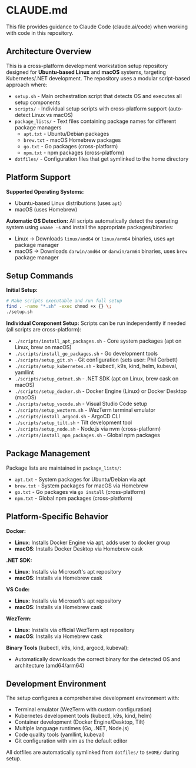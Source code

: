 # CLAUDE.md

This file provides guidance to Claude Code (claude.ai/code) when working with code in this repository.

## Architecture Overview

This is a cross-platform development workstation setup repository designed for **Ubuntu-based Linux** and **macOS** systems, targeting Kubernetes/.NET development. The repository uses a modular script-based approach where:

- `setup.sh` - Main orchestration script that detects OS and executes all setup components
- `scripts/` - Individual setup scripts with cross-platform support (auto-detect Linux vs macOS)
- `package_lists/` - Text files containing package names for different package managers
  - `apt.txt` - Ubuntu/Debian packages
  - `brew.txt` - macOS Homebrew packages
  - `go.txt` - Go packages (cross-platform)
  - `npm.txt` - npm packages (cross-platform)
- `dotfiles/` - Configuration files that get symlinked to the home directory

## Platform Support

**Supported Operating Systems:**
- Ubuntu-based Linux distributions (uses `apt`)
- macOS (uses Homebrew)

**Automatic OS Detection:**
All scripts automatically detect the operating system using `uname -s` and install the appropriate packages/binaries:
- Linux → Downloads `linux/amd64` or `linux/arm64` binaries, uses `apt` package manager
- macOS → Downloads `darwin/amd64` or `darwin/arm64` binaries, uses `brew` package manager

## Setup Commands

**Initial Setup:**
```bash
# Make scripts executable and run full setup
find . -name "*.sh" -exec chmod +x {} \;
./setup.sh
```

**Individual Component Setup:**
Scripts can be run independently if needed (all scripts are cross-platform):
- `./scripts/install_apt_packages.sh` - Core system packages (apt on Linux, brew on macOS)
- `./scripts/install_go_packages.sh` - Go development tools
- `./scripts/setup_git.sh` - Git configuration (sets user: Phil Corbett)
- `./scripts/setup_kubernetes.sh` - kubectl, k9s, kind, helm, kubeval, yamllint
- `./scripts/setup_dotnet.sh` - .NET SDK (apt on Linux, brew cask on macOS)
- `./scripts/setup_docker.sh` - Docker Engine (Linux) or Docker Desktop (macOS)
- `./scripts/setup_vscode.sh` - Visual Studio Code setup
- `./scripts/setup_wezterm.sh` - WezTerm terminal emulator
- `./scripts/install_argocd.sh` - ArgoCD CLI
- `./scripts/setup_tilt.sh` - Tilt development tool
- `./scripts/setup_node.sh` - Node.js via nvm (cross-platform)
- `./scripts/install_npm_packages.sh` - Global npm packages

## Package Management

Package lists are maintained in `package_lists/`:
- `apt.txt` - System packages for Ubuntu/Debian via apt
- `brew.txt` - System packages for macOS via Homebrew
- `go.txt` - Go packages via `go install` (cross-platform)
- `npm.txt` - Global npm packages (cross-platform)

## Platform-Specific Behavior

**Docker:**
- **Linux**: Installs Docker Engine via apt, adds user to docker group
- **macOS**: Installs Docker Desktop via Homebrew cask

**.NET SDK:**
- **Linux**: Installs via Microsoft's apt repository
- **macOS**: Installs via Homebrew cask

**VS Code:**
- **Linux**: Installs via Microsoft's apt repository
- **macOS**: Installs via Homebrew cask

**WezTerm:**
- **Linux**: Installs via official WezTerm apt repository
- **macOS**: Installs via Homebrew cask

**Binary Tools** (kubectl, k9s, kind, argocd, kubeval):
- Automatically downloads the correct binary for the detected OS and architecture (amd64/arm64)

## Development Environment

The setup configures a comprehensive development environment with:
- Terminal emulator (WezTerm with custom configuration)
- Kubernetes development tools (kubectl, k9s, kind, helm)
- Container development (Docker Engine/Desktop, Tilt)
- Multiple language runtimes (Go, .NET, Node.js)
- Code quality tools (yamllint, kubeval)
- Git configuration with vim as the default editor

All dotfiles are automatically symlinked from `dotfiles/` to `$HOME/` during setup.